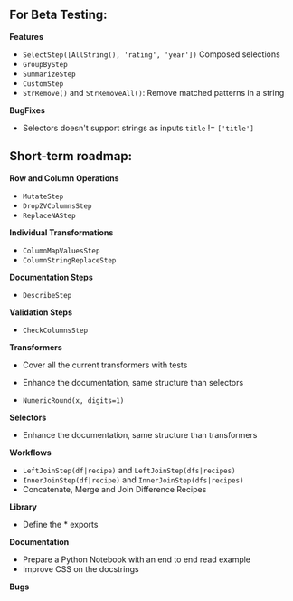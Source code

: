 
## For Beta Testing:

**Features**

- `SelectStep([AllString(), 'rating', 'year'])` Composed selections
- `GroupByStep`
- `SummarizeStep`
- `CustomStep`
- `StrRemove()` and `StrRemoveAll()`: Remove matched patterns in a string

**BugFixes**

- Selectors doesn't support strings as inputs `title` != `['title']`

## Short-term roadmap:

**Row and Column Operations**

- `MutateStep`
- `DropZVColumnsStep`
- `ReplaceNAStep`

**Individual Transformations**

- `ColumnMapValuesStep`
- `ColumnStringReplaceStep`

**Documentation Steps**

- `DescribeStep`

**Validation Steps**

- `CheckColumnsStep`

**Transformers**

- Cover all the current transformers with tests

- Enhance the documentation, same structure than selectors
- `NumericRound(x, digits=1)`

**Selectors**

- Enhance the documentation, same structure than transformers

**Workflows**

- `LeftJoinStep(df|recipe)` and `LeftJoinStep(dfs|recipes)`
- `InnerJoinStep(df|recipe)` and `InnerJoinStep(dfs|recipes)`
- Concatenate, Merge and Join Difference Recipes

**Library**

- Define the * exports

**Documentation**

- Prepare a Python Notebook with an end to end read example
- Improve CSS on the docstrings

**Bugs**
